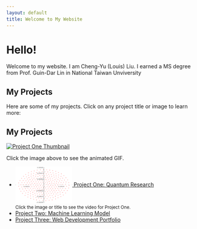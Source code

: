 ```yaml
---
layout: default
title: Welcome to My Website
---
```


# Hello!

Welcome to my website. I am Cheng-Yu (Louis) Liu. I earned a MS degree from Prof. Guin-Dar Lin in National Taiwan Unviversity

## My Projects

Here are some of my projects. Click on any project title or image to learn more:

## My Projects

[![Project One Thumbnail](/assets/images/project1_thumbnail.png)](/projects/project1.html)

Click the image above to see the animated GIF.

<ul>
  <li>
    <a href="/projects/project1.html" title="Project One: Quantum Research">
      <img src="animation(2).gif" alt="Project One Thumbnail" style="width:150px; vertical-align: middle;" />
      Project One: Quantum Research
    </a>
    <br>
    <small>Click the image or title to see the video for Project One.</small>
  </li>
  
  <li>
    <a href="/projects/project2.html">Project Two: Machine Learning Model</a>
  </li>
  
  <li>
    <a href="/projects/project3.html">Project Three: Web Development Portfolio</a>
  </li>
</ul>

